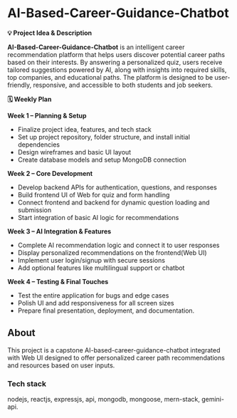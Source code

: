 # AI-Based-Career-Guidance-Chatbot
**💡 Project Idea & Description**

**AI-Based-Career-Guidance-Chatbot** is an intelligent career recommendation platform that helps users discover potential career paths based on their interests. By answering a personalized quiz, users receive tailored suggestions powered by AI, along with insights into required skills, top companies, and educational paths. The platform is designed to be user-friendly, responsive, and accessible to both students and job seekers.

**🗓️ Weekly Plan**

**Week 1 – Planning & Setup**

- Finalize project idea, features, and tech stack
- Set up project repository, folder structure, and install initial dependencies
- Design wireframes and basic UI layout
- Create database models and setup MongoDB connection

**Week 2 – Core Development**

- Develop backend APIs for authentication, questions, and responses
- Build frontend UI of Web for quiz and form handling
- Connect frontend and backend for dynamic question loading and submission
- Start integration of basic AI logic for recommendations

**Week 3 – AI Integration & Features**

- Complete AI recommendation logic and connect it to user responses
- Display personalized recommendations on the frontend(Web UI)
- Implement user login/signup with secure sessions
- Add optional features like multilingual support or chatbot

**Week 4 – Testing & Final Touches**

- Test the entire application for bugs and edge cases
- Polish UI and add responsiveness for all screen sizes
- Prepare final presentation, deployment, and documentation.

## **About**

This project is a capstone AI-based-career-guidance-chatbot integrated with Web UI designed to offer personalized career path recommendations and resources based on user inputs.

### **Tech stack**

nodejs, reactjs, expressjs, api, mongodb, mongoose, mern-stack, gemini-api.
